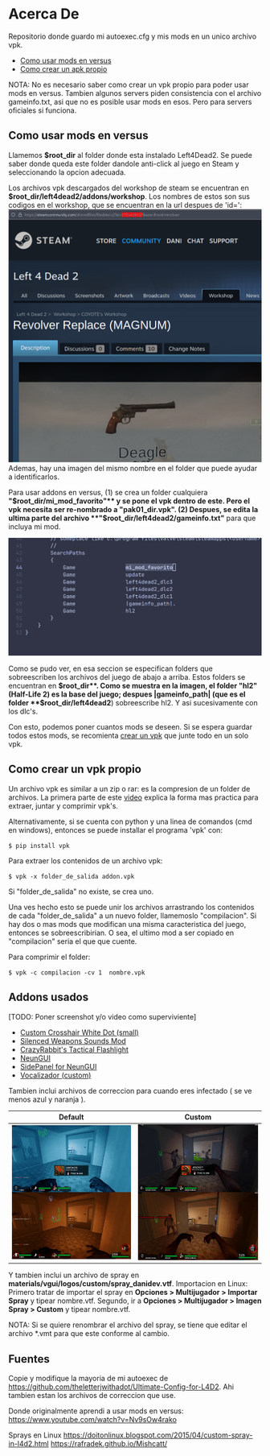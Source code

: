 # Acerca De
Repositorio donde guardo mi autoexec.cfg y mis mods en un unico archivo vpk.

* [Como usar mods en versus](#como-usar-mods-en-versus)
* [Como crear un apk propio](#como-crear-un-vpk-propio)

NOTA: No es necesario saber como crear un vpk propio para poder usar
mods en versus. Tambien algunos servers piden consistencia con el archivo
gameinfo.txt, asi que no es posible usar mods en esos. Pero para servers
oficiales si funciona.

## Como usar mods en versus
Llamemos **$root_dir** al folder donde esta instalado Left4Dead2.
Se puede saber donde queda este folder dandole anti-click al juego en Steam
y seleccionando la opcion adecuada.

Los archivos vpk descargados del workshop de steam se encuentran en
**$root_dir/left4dead2/addons/workshop**. Los nombres de estos son sus codigos
en el workshop, que se encuentran en la url despues de 'id=':
![](./imgs/workshop.png)
Ademas, hay una imagen del mismo nombre en el folder que puede ayudar a
identificarlos.

Para usar addons en versus, (1) se crea un folder cualquiera **"$root_dir/mi_mod_favorito"**
y se pone el vpk dentro de este. Pero el vpk necesita ser re-nombrado a
"pak01_dir.vpk". (2) Despues, se edita la ultima parte del archivo
**"$root_dir/left4dead2/gameinfo.txt"** para que incluya mi mod.

![](./imgs/gameinfo.png)

Como se pudo ver, en esa seccion se especifican folders que sobreescriben
los archivos del juego de abajo a arriba. Estos folders se encuentran
en **$root_dir**. Como se muestra en la imagen, el folder "hl2" (Half-Life 2)
es la base del juego;
despues |gameinfo_path| (que es el folder **$root_dir/left4dead2**)
sobreescribe hl2. Y asi sucesivamente con los dlc's.

Con esto, podemos poner cuantos mods se deseen. Si se espera guardar todos estos
mods, se recomienta [crear un vpk](#Como-crear-un-vpk-propio) que junte todo
en un solo vpk.


## Como crear un vpk propio
Un archivo vpk es similar a un zip o rar: es la compresion de un folder de archivos.
La primera parte de este [video](https://www.youtube.com/watch?v=Nv9sOw4rako)
explica la forma mas practica para extraer, juntar y comprimir vpk's.

Alternativamente, si se cuenta con python y una linea de comandos (cmd en windows),
entonces se puede installar el programa 'vpk' con:
```
$ pip install vpk
```

Para extraer los contenidos de un archivo vpk:
```
$ vpk -x folder_de_salida addon.vpk
```

Si "folder_de_salida" no existe, se crea uno.

Una ves hecho esto se puede unir los archivos arrastrando los contenidos de cada
"folder_de_salida" a un nuevo folder, llamemoslo "compilacion". Si hay dos o mas
mods que modifican una misma caracteristica del juego, entonces se
sobreescribirian. O sea, el ultimo mod a ser copiado en "compilacion" seria el
que que cuente.


Para comprimir el folder:
```
$ vpk -c compilacion -cv 1  nombre.vpk
```

## Addons usados
[TODO: Poner screenshot y/o video como superviviente]

- [Custom Crosshair White Dot (small)](
    https://steamcommunity.com/sharedfiles/filedetails/?id=121339654
)
- [Silenced Weapons Sounds Mod](
    https://steamcommunity.com/sharedfiles/filedetails/?id=137443116
)
- [CrazyRabbit's Tactical Flashlight](
    https://steamcommunity.com/sharedfiles/filedetails/?id=121094109
)
- [NeunGUI](
    https://steamcommunity.com/sharedfiles/filedetails/?id=121091252
)
- [SidePanel for NeunGUI](
    https://steamcommunity.com/sharedfiles/filedetails/?id=121123376
)
- [Vocalizador (custom)](
    https://steamcommunity.com/sharedfiles/filedetails/?id=1224992309
)

Tambien inclui archivos de correccion para cuando eres infectado
( se ve menos azul y naranja ).


Default                    | Custom
:-------------------------:|:-------------------------:
![](./imgs/default.png)    |  ![](./imgs/custom.png)

Y tambien inclui un archivo de spray en
**materials/vgui/logos/custom/spray_danidev.vtf**.
Importacion en Linux:
Primero tratar de importar el spray en **Opciones > Multijugador > Importar
Spray** y tipear nombre.vtf.
Segundo, ir a **Opciones > Multijugador > Imagen Spray > Custom** y tipear
nombre.vtf.

NOTA: Si se quiere renombrar el archivo del spray, se tiene que editar el
archivo *.vmt para que este conforme al cambio.


## Fuentes
Copie y modifique la mayoria de mi autoexec de
https://github.com/theletterjwithadot/Ultimate-Config-for-L4D2.
Ahi tambien estan los archivos de correccion que use.

Donde originalmente aprendi a usar mods en versus:
https://www.youtube.com/watch?v=Nv9sOw4rako

Sprays en Linux
https://doitonlinux.blogspot.com/2015/04/custom-spray-in-l4d2.html
https://rafradek.github.io/Mishcatt/

